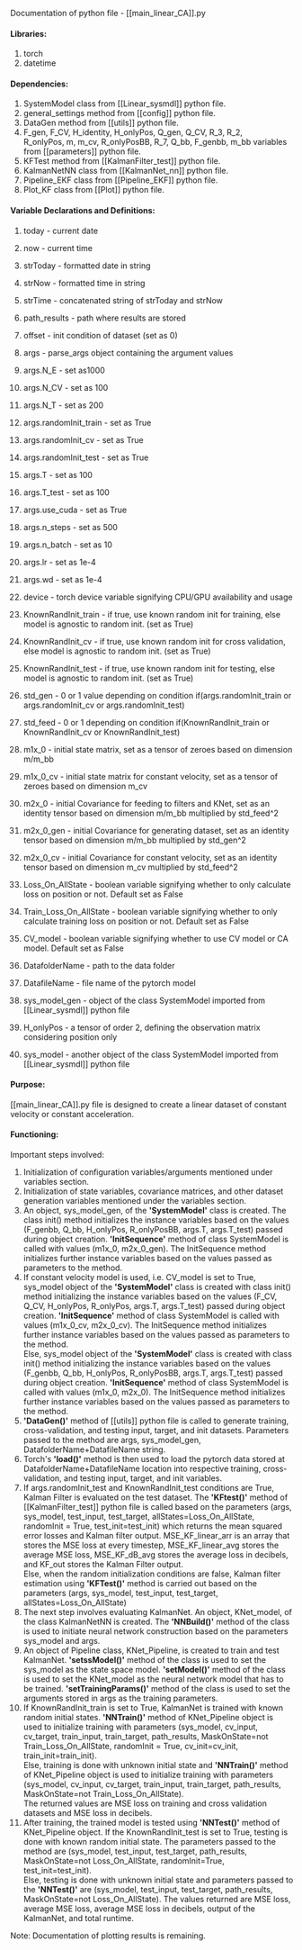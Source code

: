 Documentation of python file - [[main_linear_CA]].py


#### Libraries:
1) torch
2) datetime


#### Dependencies:
1) SystemModel class from [[Linear_sysmdl]] python file.
2) general_settings method from [[config]] python file.
3) DataGen method from [[utils]] python file.
4) F_gen, F_CV, H_identity, H_onlyPos, Q_gen, Q_CV, R_3, R_2, R_onlyPos, m, m_cv, R_onlyPosBB, R_7, Q_bb, F_genbb, m_bb variables from [[parameters]] python file.
5) KFTest method from [[KalmanFilter_test]] python file.
6) KalmanNetNN class from [[KalmanNet_nn]] python file.
7) Pipeline_EKF class from [[Pipeline_EKF]] python file.
8) Plot_KF class from [[Plot]] python file.


#### Variable Declarations and Definitions:
1) today - current date
2) now - current time
3) strToday - formatted date in string
4) strNow - formatted time in string
5) strTime - concatenated string of strToday and strNow

6) path_results -  path where results are stored
7) offset - init condition of dataset (set as 0)
8) args - parse_args object containing the argument values
9) args.N_E - set as1000
10) args.N_CV - set as 100
11) args.N_T - set as 200
12) args.randomInit_train - set as True
13) args.randomInit_cv - set as True
14) args.randomInit_test - set as True
15) args.T - set as 100
16) args.T_test - set as 100
17) args.use_cuda - set as True
18) args.n_steps - set as 500
19) args.n_batch - set as 10
20) args.lr - set as 1e-4
21) args.wd - set as 1e-4

22) device - torch device variable signifying CPU/GPU availability and usage

23) KnownRandInit_train - if true, use known random init for training, else model is agnostic to random init. (set as True)
24) KnownRandInit_cv - if true, use known random init for cross validation, else model is agnostic to random init. (set as True)
25) KnownRandInit_test - if true, use known random init for testing, else model is agnostic to random init. (set as True)

26) std_gen - 0 or 1 value depending on condition if(args.randomInit_train or args.randomInit_cv or args.randomInit_test)
27) std_feed - 0 or 1 depending on condition if(KnownRandInit_train or KnownRandInit_cv or KnownRandInit_test)

28) m1x_0 - initial state matrix, set as a tensor of zeroes based on dimension m/m_bb
29) m1x_0_cv - initial state matrix for constant velocity, set as a tensor of zeroes based on dimension m_cv
30) m2x_0 - initial Covariance for feeding to filters and KNet, set as an identity tensor based on dimension m/m_bb multiplied by std_feed^2
31) m2x_0_gen - initial Covariance for generating dataset, set as an identity tensor based on dimension m/m_bb multiplied by std_gen^2
32) m2x_0_cv - initial Covariance for constant velocity, set as an identity tensor based on dimension m_cv multiplied by std_feed^2

33) Loss_On_AllState - boolean variable signifying whether to only calculate loss on position or not. Default set as False
34) Train_Loss_On_AllState - boolean variable signifying whether to only calculate training loss on position or not. Default set as False
35) CV_model - boolean variable signifying whether to use CV model or CA model. Default set as False

36) DatafolderName - path to the data folder
37) DatafileName - file name of the pytorch model

38) sys_model_gen - object of the class SystemModel imported from [[Linear_sysmdl]] python file
39) H_onlyPos - a tensor of order 2, defining the observation matrix considering position only
40) sys_model - another object of the class SystemModel imported from [[Linear_sysmdl]] python file


#### Purpose:
[[main_linear_CA]].py file is designed to create a linear dataset of constant velocity or constant acceleration.


#### Functioning:
Important steps involved:
1) Initialization of configuration variables/arguments mentioned under variables section.
2) Initialization of state variables, covariance matrices, and other dataset generation variables mentioned under the variables section.
3) An object, sys_model_gen, of the __'SystemModel'__ class is created. The class init() method initializes the instance variables based on the values (F_genbb, Q_bb, H_onlyPos, R_onlyPosBB, args.T, args.T_test) passed during object creation. __'InitSequence'__ method of class SystemModel is called with values (m1x_0, m2x_0_gen). The InitSequence method initializes further instance variables based on the values passed as parameters to the method.
4) If constant velocity model is used, i.e. CV_model is set to True, sys_model object of the __'SystemModel'__ class is created with class init() method initializing the instance variables based on the values (F_CV, Q_CV, H_onlyPos, R_onlyPos, args.T, args.T_test) passed during object creation. __'InitSequence'__ method of class SystemModel is called with values (m1x_0_cv, m2x_0_cv). The InitSequence method initializes further instance variables based on the values passed as parameters to the method.<br>Else, sys_model object of the __'SystemModel'__ class is created with class init() method initializing the instance variables based on the values (F_genbb, Q_bb, H_onlyPos, R_onlyPosBB, args.T, args.T_test) passed during object creation. __'InitSequence'__ method of class SystemModel is called with values (m1x_0, m2x_0). The InitSequence method initializes further instance variables based on the values passed as parameters to the method.
5) __'DataGen()'__ method of [[utils]] python file is called to generate training, cross-validation, and testing input, target, and init datasets. Parameters passed to the method are args, sys_model_gen, DatafolderName+DatafileName string.
6) Torch's __'load()'__ method is then used to load the pytorch data stored at DatafolderName+DatafileName location into respective training, cross-validation, and testing input, target, and init variables.
7) If args.randomInit_test and KnownRandInit_test conditions are True, Kalman Filter is evaluated on the test dataset. The __'KFtest()'__ method of  [[KalmanFilter_test]] python file is called based on the parameters (args, sys_model, test_input, test_target, allStates=Loss_On_AllState, randomInit = True, test_init=test_init) which returns the mean squared error losses and Kalman filter output. MSE_KF_linear_arr is an array that stores the MSE loss at every timestep, MSE_KF_linear_avg stores the average MSE loss, MSE_KF_dB_avg stores the average loss in decibels, and KF_out stores the Kalman Filter output. <br> Else, when the random initialization conditions are false, Kalman filter estimation using __'KFTest()'__ method is carried out based on the parameters (args, sys_model, test_input, test_target, allStates=Loss_On_AllState)
8) The next step involves evaluating KalmanNet. An object, KNet_model, of the class KalmanNetNN is created. The __'NNBuild()'__ method of the class is used to initiate neural network construction based on the parameters sys_model and args.
9) An object of Pipeline class, KNet_Pipeline, is created to train and test KalmanNet. __'setssModel()'__ method of the class is used to set the sys_model as the state space model. __'setModel()'__ method of the class is used to set the KNet_model as the neural network model that has to be trained. __'setTrainingParams()'__ method of the class is used to set the arguments stored in args as the training parameters.
10) If KnownRandInit_train is set to True, KalmanNet is trained with known random initial states. __'NNTrain()'__ method of KNet_Pipeline object is used to initialize training with parameters (sys_model, cv_input, cv_target, train_input, train_target, path_results, MaskOnState=not Train_Loss_On_AllState, randomInit = True, cv_init=cv_init, train_init=train_init).<br>Else, training is done with unknown initial state and __'NNTrain()'__ method of KNet_Pipeline object is used to initialize training with parameters (sys_model, cv_input, cv_target, train_input, train_target, path_results, MaskOnState=not Train_Loss_On_AllState).<br>The returned values are MSE loss on training and cross validation datasets and MSE loss in decibels.
11) After training, the trained model is tested using __'NNTest()'__ method of KNet_Pipeline object. If the KnownRandInit_test is set to True, testing is done with known random initial state. The parameters passed to the method are (sys_model, test_input, test_target, path_results, MaskOnState=not Loss_On_AllState, randomInit=True, test_init=test_init).<br>Else, testing is done with unknown initial state and parameters passed to the __'NNTest()'__ are (sys_model, test_input, test_target, path_results, MaskOnState=not Loss_On_AllState). The values returned are MSE loss, average MSE loss, average MSE loss in decibels, output of the KalmanNet, and total runtime.


Note: Documentation of plotting results is remaining.